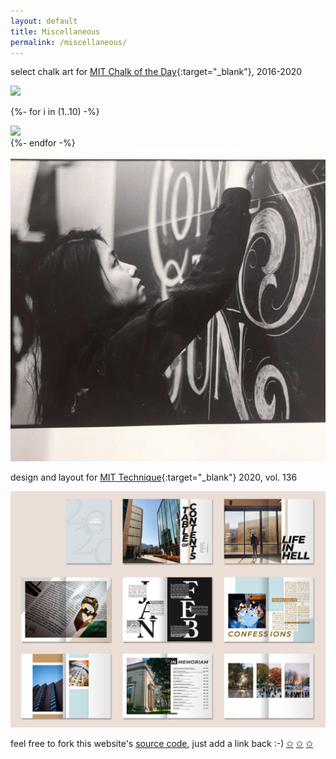```yaml
---
layout: default
title: Miscellaneous
permalink: /miscellaneous/
---
```


select chalk art for [MIT Chalk of the Day](https://www.instagram.com/chalkoftheday/){:target="_blank"}, 2016-2020

<div class="chalk content-mid">

  <div> <a href="/assets/images/chalk_video.gif" class="lightbox_trigger"> <img src="/assets/images/chalk_video.gif"> </a> </div>

  {%- for i in (1..10) -%}
  <div> <a href="/assets/images/chalk{{ i }}.jpg" class="lightbox_trigger"> <img src="/assets/images/chalk{{ i }}.jpg"> </a> </div>
  {%- endfor -%}
  
  <div> <a href="/assets/images/chalk_film.jpg" class="lightbox_trigger"> <img src="/assets/images/chalk_film.jpg"> </a> </div>

</div>


design and layout for [MIT Technique](https://technique.mit.edu/){:target="_blank"} 2020, vol. 136

<a href="/assets/images/tnq.png" class="lightbox_trigger"> <img src="/assets/images/tnq.png"> </a>

feel free to fork this website's [source code](https://github.com/sarahawu/sarahawu.github.io), just add a link back :-)
[&#10025;](https://roshni714.github.io/)
[&#10025;](https://lailacj.github.io/)
[&#10025;](https://nicolehope5.github.io/)

